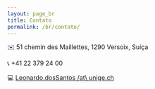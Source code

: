 ```yaml
---
layout: page_br
title: Contato
permalink: /br/contato/
---
```


:envelope: 51 chemin des Maillettes, 1290 Versoix, Suíça

:telephone_receiver: +41 22 379 24 00

:computer: [Leonardo.dosSantos /at\ unige.ch](mailto:leonardo.dossantos@unige.ch)